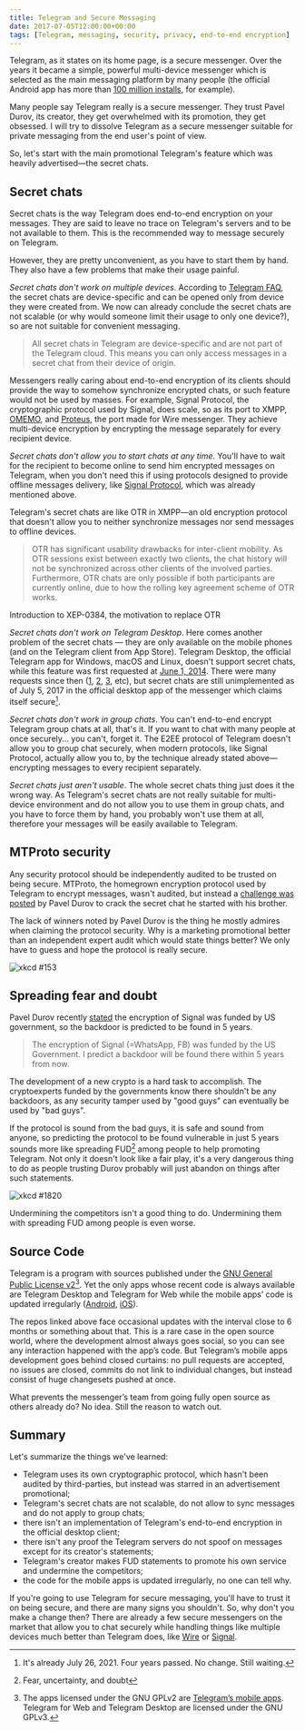 ```yaml
---
title: Telegram and Secure Messaging
date: 2017-07-05T12:00:00+00:00
tags: [Telegram, messaging, security, privacy, end-to-end encryption]
---
```


Telegram, as it states on its home page, is a secure messenger. Over the years
it became a simple, powerful multi-device messenger which is selected as the
main messaging platform by many people (the official Android app has more than
[100 million installs][TgPlayStore], for example).

[TgPlayStore]: https://play.google.com/store/apps/details?id=org.telegram.messenger

Many people say Telegram really is a secure messenger. They trust Pavel Durov,
its creator, they get overwhelmed with its promotion, they get obsessed. I will
try to dissolve Telegram as a secure messenger suitable for private messaging
from the end user's point of view.

<!--more-->

So, let's start with the main promotional Telegram's feature which was heavily
advertised—the secret chats.

## Secret chats

Secret chats is the way Telegram does end-to-end encryption on your messages.
They are said to leave no trace on Telegram's servers and to be not available to
them. This is the recommended way to message securely on Telegram.

However, they are pretty unconvenient, as you have to start them by hand. They
also have a few problems that make their usage painful.

_Secret chats don't work on multiple devices_. According to [Telegram
FAQ][scdif], the secret chats are device-specific and can be opened only from
device they were created from. We now can already conclude the secret chats are
not scalable (or why would someone limit their usage to only one device?), so
are not suitable for convenient messaging.

[scdif]: https://telegram.org/faq#q-how-are-secret-chats-different "How are Secret Chats Different?"

> All secret chats in Telegram are device-specific and are not part of the
> Telegram cloud. This means you can only access messages in a secret chat from
> their device of origin.

Messengers really caring about end-to-end encryption of its clients should
provide the way to somehow synchronize encrypted chats, or such feature would
not be used by masses. For example, Signal Protocol, the cryptographic protocol
used by Signal, does scale, so as its port to XMPP, [OMEMO][omemo], and
[Proteus][proteus], the port made for Wire messenger. They achieve multi-device
encryption by encrypting the message separately for every recipient device.

[omemo]: https://xmpp.org/extensions/xep-0384.html "XEP-0384: OMEMO Encryption"
[proteus]: https://github.com/wireapp/proteus

_Secret chats don't allow you to start chats at any time_. You'll have to wait
for the recipient to become online to send him encrypted messages on Telegram,
when you don't need this if using protocols designed to provide offline messages
delivery, like [Signal Protocol][SignalProto], which was already mentioned
above.

[SignalProto]: https://en.wikipedia.org/wiki/Signal_Protocol

Telegram's secret chats are like OTR in XMPP—an old encryption protocol that
doesn't allow you to neither synchronize messages nor send messages to offline
devices.

> OTR has significant usability drawbacks for inter-client mobility. As OTR
> sessions exist between exactly two clients, the chat history will not be
> synchronized across other clients of the involved parties. Furthermore, OTR
> chats are only possible if both participants are currently online, due to how
> the rolling key agreement scheme of OTR works.

<span class="quote__subtitle">Introduction to XEP-0384, the motivation to
replace OTR</span>

_Secret chats don't work on Telegram Desktop_. Here comes another problem of the
secret chats — they are only available on the mobile phones (and on the Telegram
client from App Store). Telegram Desktop, the official Telegram app for Windows,
macOS and Linux, doesn't support secret chats, while this feature was first
requested at [June 1, 2014][5]. There were many requests since then ([1][118],
[2][619], [3][871], etc), but secret chats are still unimplemented as of July 5,
2017 in the official desktop app of the messenger which claims itself
secure[^1].

[^1]: It's already July 26, 2021. Four years passed. No change. Still waiting.

[5]: https://github.com/telegramdesktop/tdesktop/issues/5
[118]: https://github.com/telegramdesktop/tdesktop/issues/118
[619]: https://github.com/telegramdesktop/tdesktop/issues/619
[871]: https://github.com/telegramdesktop/tdesktop/issues/871

_Secret chats don't work in group chats_. You can't end-to-end encrypt Telegram
group chats at all, that's it. If you want to chat with many people at once
securely... you can't, forget it. The E2EE protocol of Telegram doesn't allow
you to group chat securely, when modern protocols, like Signal Protocol,
actually allow you to, by the technique already stated above—encrypting messages
to every recipient separately.

_Secret chats just aren't usable_. The whole secret chats thing just does it the
wrong way. As Telegram's secret chats are not really suitable for multi-device
environment and do not allow you to use them in group chats, and you have to
force them by hand, you probably won't use them at all, therefore your messages
will be easily available to Telegram.

## MTProto security

Any security protocol should be independently audited to be trusted on being
secure. MTProto, the homegrown encryption protocol used by Telegram to encrypt
messages, wasn't audited, but instead a [challenge was posted][challenge] by
Pavel Durov to crack the secret chat he started with his brother.

[challenge]: https://telegram.org/blog/cryptocontest "$300000 for Cracking Telegram Encryption"

The lack of winners noted by Pavel Durov is the thing he mostly admires when
claiming the protocol security. Why is a marketing promotional better than an
independent expert audit which would state things better? We only have to guess
and hope the protocol is really secure.

![xkcd #153](/img/xkcd-153.png)

## Spreading fear and doubt

Pavel Durov recently [stated][DurovTwitter] the encryption of Signal was funded
by US government, so the backdoor is predicted to be found in 5 years.

[DurovTwitter]: https://twitter.com/durov/status/872891017418113024

> The encryption of Signal (=WhatsApp, FB) was funded by the US Government. I
> predict a backdoor will be found there within 5 years from now.

The development of a new crypto is a hard task to accomplish. The cryptoexperts
funded by the governments know there shouldn't be any backdoors, as any security
tamper used by "good guys" can eventually be used by "bad guys".

If the protocol is sound from the bad guys, it is safe and sound from anyone, so
predicting the protocol to be found vulnerable in just 5 years sounds more like
spreading FUD[^2] among people to help promoting Telegram. Not only it doesn't
look like a fair play, it's a very dangerous thing to do as people trusting
Durov probably will just abandon on things after such statements.

<!-- TODO: find out if Hugo does actual abbreviations -->

[^2]: Fear, uncertainty, and doubt

![xkcd #1820](/img/xkcd-1820.png)

Undermining the competitors isn't a good thing to do. Undermining them with
spreading FUD among people is even worse.

## Source Code

Telegram is a program with sources published under the [GNU General Public
License v2][gplv2][^3]. Yet the only apps whose recent code is always available
are Telegram Desktop and Telegram for Web while the mobile apps’ code is updated
irregularly ([Android][android], [iOS][ios]).

[^3]: The apps licensed under the GNU GPLv2 are [Telegram’s mobile apps][apps]. Telegram for Web and Telegram Desktop are licensed under the GNU GPLv3.

[gplv2]: https://www.gnu.org/licenses/old-licenses/gpl-2.0.en.html
[apps]: https://telegram.org/apps
[android]: https://github.com/DrKLO/Telegram/commits/master
[ios]: https://github.com/peter-iakovlev/Telegram/commits/public

The repos linked above face occasional updates with the interval close to 6
months or something about that. This is a rare case in the open source world,
where the development almost always goes social, so you can see any interaction
happened with the app’s code. But Telegram’s mobile apps development goes behind
closed curtains: no pull requests are accepted, no issues are closed, commits do
not link to individual changes, but instead consist of huge changesets pushed at
once.

What prevents the messenger’s team from going fully open source as others
already do? No idea. Still the reason to watch out.

## Summary

Let's summarize the things we've learned:

* Telegram uses its own cryptographic protocol, which hasn't been audited by
third-parties, but instead was starred in an advertisement promotional;
* Telegram's secret chats are not scalable, do not allow to sync messages and do
not apply to group chats;
* there isn't an implementation of Telegram's end-to-end encryption in the
official desktop client;
* there isn't any proof the Telegram servers do not spoof on messages except for
its creator's statements;
* Telegram's creator makes FUD statements to promote his own service and
undermine the competitors;
* the code for the mobile apps is updated irregularly, no one can tell why.

If you're going to use Telegram for secure messaging, you'll have to trust it on
being secure, and there are many signs you shouldn't. So, why don't you make a
change then? There are already a few secure messengers on the market that allow
you to chat securely while handling things like multiple devices much better
than Telegram does, like [Wire][wire] or [Signal][signal].

[wire]: https://wireapp.com
[signal]: https://whispersystems.org
